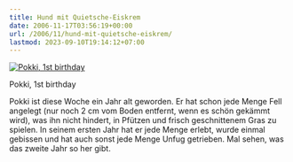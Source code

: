 ```yaml
---
title: Hund mit Quietsche-Eiskrem
date: 2006-11-17T03:56:19+00:00
url: /2006/11/hund-mit-quietsche-eiskrem/
lastmod: 2023-09-10T19:14:12+07:00
---
```

<div class="flickr">
  <a href="http://www.flickr.com/photos/schreibblogade/299297141/" title="Pokki, 1st birthday"><img src="//static.flickr.com/101/299297141_5b522cc442.jpg" alt="Pokki, 1st birthday" /></a></p>

  <p>
    Pokki, 1st birthday
  </p>
</div>

Pokki ist diese Woche ein Jahr alt geworden. Er hat schon jede Menge Fell angelegt (nur noch 2 cm vom Boden entfernt, wenn es schön gekämmt wird), was ihn nicht hindert, in Pfützen und frisch geschnittenem Gras zu spielen. In seinem ersten Jahr hat er jede Menge erlebt, wurde einmal gebissen und hat auch sonst jede Menge Unfug getrieben. Mal sehen, was das zweite Jahr so her gibt.
